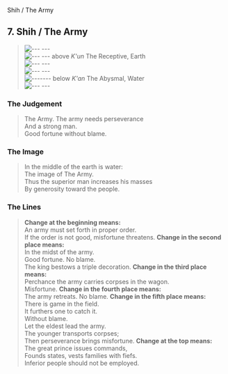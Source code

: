 Shih / The Army
## 7. Shih / The Army
> ![--- ---](../images/yinU.gif)   
> ![--- ---](../images/yinU.gif) above _K'un_ The Receptive, Earth  
> ![--- ---](../images/yinU.gif)   
> ![--- ---](../images/yinU.gif)   
> ![-------](../images/yangU.gif) below _K'an_ The Abysmal, Water  
> ![--- ---](../images/yinU.gif)
### The Judgement
> The Army. The army needs perseverance  
 And a strong man.  
 Good fortune without blame.
### The Image
> In the middle of the earth is water:  
 The image of The Army.  
 Thus the superior man increases his masses  
 By generosity toward the people.
### The Lines

 > **Change at the beginning means:**  
 An army must set forth in proper order.  
 If the order is not good, misfortune threatens.
 > **Change in the second place means:**  
 In the midst of the army.  
 Good fortune. No blame.  
 The king bestows a triple decoration.
 > **Change in the third place means:**  
 Perchance the army carries corpses in the wagon.  
 Misfortune.
 > **Change in the fourth place means:**  
 The army retreats. No blame.
 > **Change in the fifth place means:**  
 There is game in the field.  
 It furthers one to catch it.  
 Without blame.  
 Let the eldest lead the army.  
 The younger transports corpses;  
 Then perseverance brings misfortune.
 > **Change at the top means:**  
 The great prince issues commands,  
 Founds states, vests families with fiefs.  
 Inferior people should not be employed.



